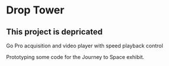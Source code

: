 Drop Tower
==========

## This project is depricated

Go Pro acquisition and video player with speed playback control

Prototyping some code for the Journey to Space exhibit.
